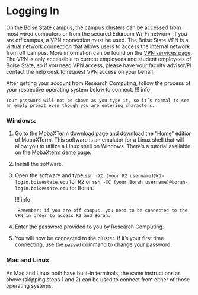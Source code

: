 # Logging In
On the Boise State campus, the campus clusters can be accessed from most wired computers or from the secured Eduroam Wi-Fi network.
If you are off campus, a VPN connection must be used. 
The Boise State VPN is a virtual network connection that allows users to access the internal network from off campus. 
More information can be found on the [VPN services page](https://www.boisestate.edu/oit-network/vpn-services/). 
The VPN is only accessible to current employees and student employees of Boise State, so if you need VPN access, please have your faculty advisor/PI contact the help desk to request VPN access on your behalf.

After getting your account from Research Computing, follow the process of your respective operating system below to connect. 
!!! info

    Your password will not be shown as you type it, so it’s normal to see an empty prompt even though you are entering characters.

### Windows:

1. Go to the [MobaXTerm download page](https://mobaxterm.mobatek.net/download.html) and download the “Home” edition of MobaXTerm.
This software is an emulator for a Linux shell that will allow you to utilize a Linux shell on Windows. 
There’s a tutorial available on the [MobaXterm demo page](https://mobaxterm.mobatek.net/demo.html).

2. Install the software.

3. Open the software and type `ssh -XC (your R2 username)@r2-login.boisestate.edu` for R2 or `ssh -XC (your Borah username)@borah-login.boisestate.edu` for Borah. 

    !!! info

        Remember: if you are off campus, you need to be connected to the VPN in order to access R2 and Borah.

4. Enter the password provided to you by Research Computing.

5. You will now be connected to the cluster. 
If it’s your first time connecting, use the `passwd` command to change your password.

### Mac and Linux

As Mac and Linux both have built-in terminals, the same instructions as above (skipping steps 1 and 2) can be used to connect from either of those operating systems.
